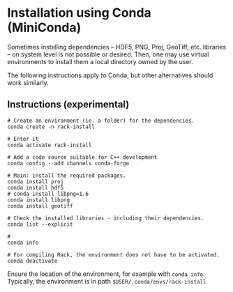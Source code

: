 Installation using Conda (MiniConda)
====================================

Sometimes installing dependencies – HDF5, PNG, Proj, GeoTiff, etc. libraries – on system level is not possible or desired.
Then, one may use virtual environments to install them a local directory owned by the user.

The following instructions apply to Conda, but other alternatives should work similarly.



Instructions (experimental)
---------------------------

```
# Create an environment (ie. a folder) for the dependencies. 
conda create -n rack-install

# Enter it
conda activate rack-install

# Add a code source suitable for C++ development
conda config --add channels conda-forge

# Main: install the required packages.
conda install proj
conda install hdf5
# conda install libpng=1.6
conda install libpng
conda install geotiff

# Check the installed libraries - including their dependencies. 
conda list --explicit

#
conda info

# For compiling Rack, the environment does not have to be activated. 
conda deactivate
```

Ensure the location of the environment, for example with ``conda info``.
Typically, the environment is in path ``$USER/.conda/envs/rack-install``


